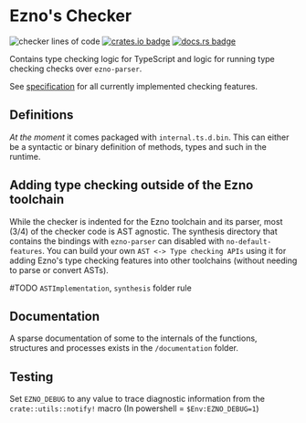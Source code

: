 # Ezno's Checker

![checker lines of code](https://kaleidawave-projectinformation.web.val.run/project/ezno-checker/badge)
[![crates.io badge](https://img.shields.io/crates/v/ezno-checker?style=flat-square)](https://crates.io/crates/ezno-checker)
[![docs.rs badge](https://img.shields.io/docsrs/ezno-checker?style=flat-square)](https://docs.rs/ezno-checker/latest)

Contains type checking logic for TypeScript and logic for running type checking checks over `ezno-parser`.

See [specification](./specification/specification.md) for all currently implemented checking features.

## Definitions

*At the moment* it comes packaged with `internal.ts.d.bin`. This can either be a syntactic or binary definition of methods, types and such in the runtime.

## Adding type checking outside of the Ezno toolchain

While the checker is indented for the Ezno toolchain and its parser, most (3/4) of the checker code is AST agnostic. The synthesis directory that contains the bindings with `ezno-parser` can disabled with `no-default-features`. You can build your own `AST <-> Type checking APIs` using it for adding Ezno's type checking features into other toolchains (without needing to parse or convert ASTs).

#TODO `ASTImplementation`, `synthesis` folder rule

## Documentation

A sparse documentation of some to the internals of the functions, structures and processes exists in the `/documentation` folder.

## Testing

Set `EZNO_DEBUG` to any value to trace diagnostic information from the `crate::utils::notify!` macro (In powershell = `$Env:EZNO_DEBUG=1`)

